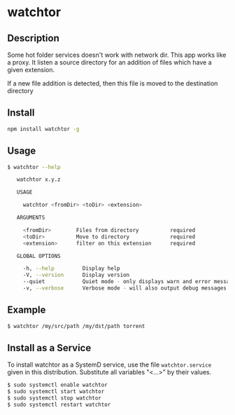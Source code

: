 # watchtor

## Description

Some hot folder services doesn't work with network dir. This app works like a proxy. It listen a source directory for an addition of files which have a given extension.

If a new file addition is detected, then this file is moved to the destination directory

## Install

```bash
npm install watchtor -g
```

## Usage

```bash
$ watchtor --help

   watchtor x.y.z

   USAGE

     watchtor <fromDir> <toDir> <extension>

   ARGUMENTS

     <fromDir>        Files from directory          required
     <toDir>          Move to directory             required
     <extension>      filter on this extension      required

   GLOBAL OPTIONS

     -h, --help         Display help
     -V, --version      Display version
     --quiet            Quiet mode - only displays warn and error messages
     -v, --verbose      Verbose mode - will also output debug messages
```

## Example

```bash
$ watchtor /my/src/path /my/dst/path torrent
```

## Install as a Service

To install watchtor as a SystemD service, use the file `watchtor.service` given in this distribution. Substitute all variables "<...>" by their values.

```bash
$ sudo systemctl enable watchtor
$ sudo systemctl start watchtor
$ sudo systemctl stop watchtor
$ sudo systemctl restart watchtor
```